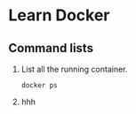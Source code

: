 # Learn Docker

## Command lists

  1. List all the running container.

     `
     docker ps
     `
  2. hhh 
